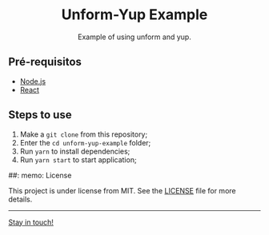 <h1 align="center">
    Unform-Yup Example
</h1>
<p align="center">Example of using unform and yup.</p>


## Pré-requisitos

- [Node.js](https://nodejs.org/en/)
- [React](https://reactjs.org)

## Steps to use
1. Make a `git clone` from this repository;
2. Enter the `cd unform-yup-example` folder;
3. Run `yarn` to install  dependencies;
4. Run `yarn start` to start application;

##: memo: License

This project is under license from MIT. See the [LICENSE](LICENSE) file for more details.

---

[Stay in touch!](https://www.linkedin.com/in/jonas-castro-b4044111a/)
